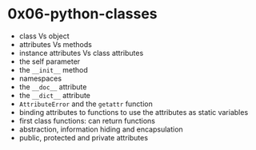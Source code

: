 # 0x06-python-classes

* class Vs object
* attributes Vs methods
* instance attributes Vs class attributes 
* the self parameter
* the `__init__` method
* namespaces
* the `__doc__` attribute
* the `__dict__` attribute 
* `AttributeError` and the `getattr` function
* binding attributes to functions to use the attributes as static variables
* first class functions: can return functions 
* abstraction, information hiding and encapsulation
* public, protected and private attributes


